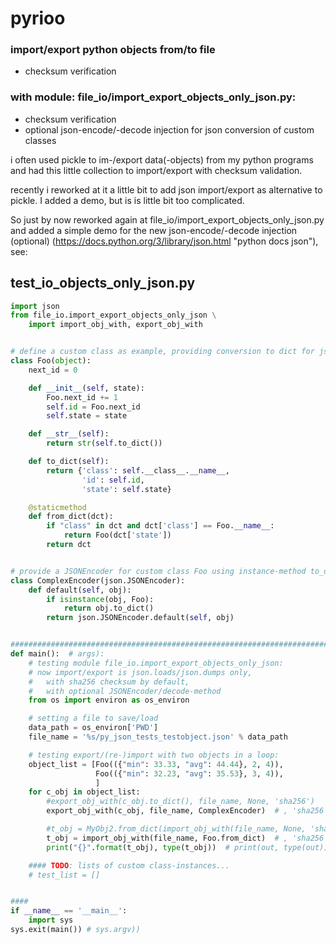 # pyrioo
### import/export python objects from/to file
- checksum verification

### with module: file_io/import_export_objects_only_json.py:
- checksum verification
- optional json-encode/-decode injection for json conversion of custom classes

i often used pickle to im-/export data(-objects) from my python programs and had this little collection to
import/export with checksum validation.

recently i reworked at it a little bit to add json import/export as alternative to pickle.
I added a demo, but is is little bit too complicated.

So just by now reworked again at file_io/import_export_objects_only_json.py and added a simple demo for the
new json-encode/-decode injection (optional) (https://docs.python.org/3/library/json.html "python docs json"),
see:

## test_io_objects_only_json.py

```python
import json
from file_io.import_export_objects_only_json \
    import import_obj_with, export_obj_with


# define a custom class as example, providing conversion to dict for json-i/o:
class Foo(object):
    next_id = 0

    def __init__(self, state):
        Foo.next_id += 1
        self.id = Foo.next_id
        self.state = state

    def __str__(self):
        return str(self.to_dict())

    def to_dict(self):
        return {'class': self.__class__.__name__,
                'id': self.id,
                'state': self.state}

    @staticmethod
    def from_dict(dct):
        if "class" in dct and dct['class'] == Foo.__name__:
            return Foo(dct['state'])
        return dct


# provide a JSONEncoder for custom class Foo using instance-method to_dict():
class ComplexEncoder(json.JSONEncoder):
    def default(self, obj):
        if isinstance(obj, Foo):
            return obj.to_dict()
        return json.JSONEncoder.default(self, obj)


#######################################################################################################################
def main():  # args):
    # testing module file_io.import_export_objects_only_json:
    # now import/export is json.loads/json.dumps only,
    #   with sha256 checksum by default,
    #   with optional JSONEncoder/decode-method
    from os import environ as os_environ

    # setting a file to save/load
    data_path = os_environ['PWD']
    file_name = '%s/py_json_tests_testobject.json' % data_path

    # testing export/(re-)import with two objects in a loop:
    object_list = [Foo(({"min": 33.33, "avg": 44.44}, 2, 4)),
                   Foo(({"min": 32.23, "avg": 35.53}, 3, 4)),
                   ]
    for c_obj in object_list:
        #export_obj_with(c_obj.to_dict(), file_name, None, 'sha256')
        export_obj_with(c_obj, file_name, ComplexEncoder)  # , 'sha256')

        #t_obj = MyObj2.from_dict(import_obj_with(file_name, None, 'sha256'))
        t_obj = import_obj_with(file_name, Foo.from_dict)  # , 'sha256')
        print("{}".format(t_obj), type(t_obj))  # print(out, type(out))

    #### TODO: lists of custom class-instances...
    # test_list = []


####
if __name__ == '__main__':
    import sys
sys.exit(main()) # sys.argv))
```